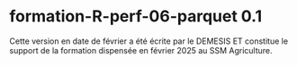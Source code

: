 # formation-R-perf-06-parquet 0.1

Cette version en date de février a été écrite par le DEMESIS ET constitue le support de la formation dispensée en février 2025 au SSM Agriculture.  